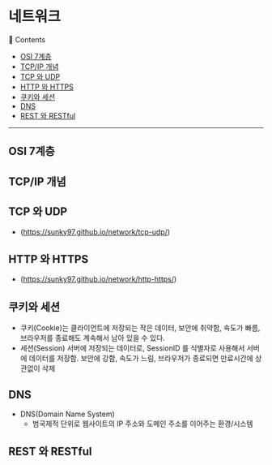 # 네트워크
🔖 Contents
- [OSI 7계층](#OSI-7계층)
- [TCP/IP 개념](#TCP/IP-개념)
- [TCP 와 UDP](#TCP-와-UDP)
- [HTTP 와 HTTPS](#HTTP-와-HTTPS)
- [쿠키와 세션](#쿠키와-세션)
- [DNS](#DNS)
- [REST 와 RESTful](#REST-와-RESTful)

<hr>

## OSI 7계층
## TCP/IP 개념
## TCP 와 UDP

- (https://sunky97.github.io/network/tcp-udp/)

## HTTP 와 HTTPS
- (https://sunky97.github.io/network/http-https/)

## 쿠키와 세션

- 쿠키(Cookie)는 클라이언트에 저장되는 작은 데이터, 보안에 취약함, 속도가 빠름, 브라우저를 종료해도 계속해서 남아 있을 수 있다.
- 세션(Session) 서버에 저장되는 데이터로, SessionID 를 식별자로 사용해서 서버에 데이터를 저장함. 보안에 강함, 속도가 느림, 브라우저가 종료되면 만료시간에 상관없이 삭제

## DNS

- DNS(Domain Name System)
    - 범국제적 단위로 웹사이트의 IP 주소와 도메인 주소를 이어주는 환경/시스템

## REST 와 RESTful
